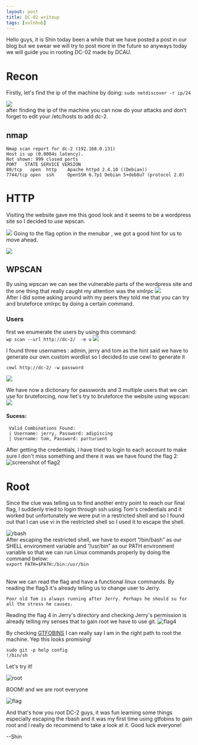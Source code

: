 ```yaml
---
layout: post
title: DC-02 writeup
tags: [vulnhub]
---
```

Hello guys, it is Shin today been a while that we have posted a post in our blog but we swear we will try to post more in the future so anyways today we will guide you in rooting DC-02 made by DCAU.

# Recon
Firstly, let's find the ip of the machine by doing:
``` sudo netdiscover -r ip/24 ```

![](/img/vulnhub/dc-2/netdiscover)
<br>after finding the ip of the machine you can now do your attacks and don't forget to edit your /etc/hosts to add dc-2. </br>
## nmap
```
Nmap scan report for dc-2 (192.168.0.131)
Host is up (0.0084s latency).
Not shown: 999 closed ports
PORT   STATE SERVICE VERSION
80/tcp   open  http    Apache httpd 2.4.10 ((Debian))
7744/tcp open  ssh     OpenSSH 6.7p1 Debian 5+deb8u7 (protocol 2.0)

```
# HTTP
Visiting the website gave me this good look and it seems to be a wordpress site so I decided to use wpscan.

![](/img/vulnhub/dc-2/website.png)
Going to the flag option in the menubar , we got a good hint for us to move ahead.

![](/img/vulnhub/dc-2/Flag.png)
## WPSCAN
By using wpscan we can see the vulnerable parts of the wordpress site and the one thing that really caught my attention was the xmlrpc
![](/img/vulnhub/dc-2/wpscan.png)
<br>After I did some asking around with my peers they told me that you can try and bruteforce xmlrpc by doing a certain command.</br>
### Users
first we enumerate the users by using this command:
<br>```wp scan --url http://dc-2/  -e u```
![](/img/vulnhub/dc-2/users.png)

I found three usernames : admin, jerry and tom as the hint said we have to generate our own custom wordlist so I decided to use cewl to generate it 

```cewl http://dc-2/ -w password```

![](/img/vulnhub/dc-2/users.png) 

We have now a dictionary for passwords and 3 multiple users that we can use for bruteforcing, now !let's try to bruteforce the website using wpscan:
![](/img/vulnhub/dc-2/success.png)
#### Sucess:
```
 Valid Combinations Found:
 | Username: jerry, Password: adipiscing
 | Username: tom, Password: parturient
```
After getting the credentials, I have tried to login to each account to make sure I don't miss something and there it was we have found the flag 2:
![screenshot of flag2](/img/vulnhub/dc-2/flag2.png)
# Root
Since the clue was telling us to find another entry point  to reach our final flag, I suddenly tried to login through ssh using Tom's credentials and it worked but unfortunately we were put in a restricted shell and so I found out that I can use vi in the restricted shell so I used it to escape the shell.

![rbash](/img/vulnhub/dc-2/rbash.png)
<br>After escaping the restricted shell, we have to export “/bin/bash” as our SHELL environment variable and “/usr/bin” as  our PATH environment variable so that we can run Linux commands  properly by doing the command below:
<br>```export PATH=$PATH:/bin:/usr/bin```

<br>Now we can read the flag and have a functional linux commands.
By reading the flag3 it's already telling us to change user to Jerry.

```Poor old Tom is always running after Jerry. Perhaps he should su for all the stress he causes.```

Reading the flag 4 in Jerry's directory and checking Jerry's permission is already telling my senses that to gain root we have to use git.
![flag4](/img/vulnhub/dc-2/flag4.png)

By checking [GTFOBINS](https://gtfobins.github.io/) I can really say I am in the right path to root the machine.
Yep this looks promising!

```
sudo git -p help config
!/bin/sh
```
Let's try it!

![root](/img/vulnhub/dc-2/root.png)

BOOM! and we are root everyone

![flag](/img/vulnhub/dc-2/final-flag.png)

And that's how you root DC-2 guys, it was fun learning some things especially escaping the rbash and it was my first time using gtfobins to gain root and I really do recommend to take a look at it. 
Good luck everyone!

--Shin

